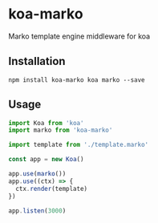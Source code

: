 # koa-marko

Marko template engine middleware for koa

## Installation

```
npm install koa-marko koa marko --save
```

## Usage

```js
import Koa from 'koa'
import marko from 'koa-marko'

import template from './template.marko'

const app = new Koa()

app.use(marko())
app.use((ctx) => {
  ctx.render(template)
})

app.listen(3000)
```
